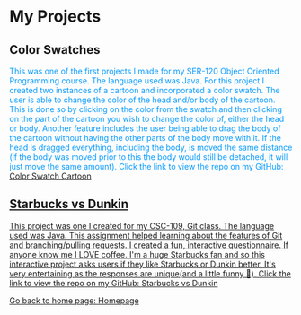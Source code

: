 # My Projects

## Color Swatches
<p style="color:#0099FF;"> This was one of the first projects I made for my SER-120 Object Oriented Programming course. The language used was Java. For this project I created two instances of a cartoon and incorporated a color swatch. The user is able to change the color of the head and/or body of the cartoon. This is done so by clicking on the color from the swatch and then clicking on the part of the cartoon you wish to change the color of, either the head or body. Another feature includes the user being able to drag the body of the cartoon without having the other parts of the body move with it. If the head is dragged everything, including the body, is moved the same distance (if the body was moved prior to this the body would still be detached, it will just move the same amount). Click the link to view the repo on my GitHub:
<a href="https://github.com/humna-hanif/ColorableCartoon"> Color Swatch Cartoon
</p>

## Starbucks vs Dunkin
<p style="color:#0099FF;"> This project was one I created for my CSC-109, Git class. The language used was Java. This assignment helped learning about the features of Git and branching/pulling requests. I created a fun, interactive questionnaire. If anyone know me I LOVE coffee. I'm a huge Starbucks fan and so this interactive project asks users if they like Starbucks or Dunkin better. It's very entertaining as the responses are unique(and a little funny &#129315). Click the link to view the repo on my GitHub:
<a href="https://github.com/humna-hanif/starbucksDunkin"> Starbucks vs Dunkin
</p>

<p style="color:#0099FF;">Go back to home page: <a href="https://humna-hanif.github.io"> Homepage
</p>
